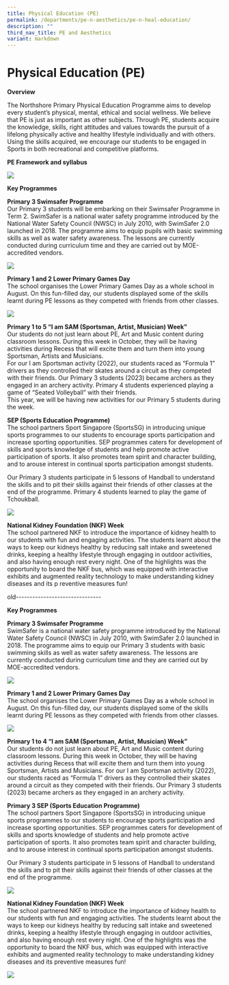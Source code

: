 ```yaml
---
title: Physical Education (PE)
permalink: /departments/pe-n-aesthetics/pe-n-heal-education/
description: ""
third_nav_title: PE and Aesthetics
variant: markdown
---
```

# **Physical Education (PE)**

**Overview**  

The Northshore Primary Physical Education Programme aims to develop every student’s physical, mental, ethical and social wellness. We believe that PE is just as important as other subjects.  Through PE, students acquire the knowledge, skills, right attitudes and values towards the pursuit of a lifelong physically active and healthy lifestyle individually and with others. Using the skills acquired, we encourage our students to be engaged in Sports in both recreational and competitive platforms.

**PE Framework and syllabus**

![](/images/PE_Pic01.jpg)

**Key Programmes**  

**Primary 3 Swimsafer Programme**  
Our Primary 3 students will be embarking on their Swimsafer Programme in Term 2.  SwimSafer is a national water safety programme introduced by the National Water Safety Council (NWSC) in July 2010, with SwimSafer 2.0 launched in 2018. The programme aims to equip pupils with basic swimming skills as well as water safety awareness. The lessons are currently conducted during curriculum time and they are carried out by MOE-accredited vendors.

![](/images/PE_Pic02.jpg)

**Primary 1 and 2 Lower Primary Games Day**  
The school organises the Lower Primary Games Day as a whole school in August. On this fun-filled day, our students displayed some of the skills learnt during PE lessons as they competed with friends from other classes.

![](/images/PE_Pic03.jpg)

**Primary 1 to 5 “I am SAM (Sportsman, Artist, Musician) Week”**  
Our students do not just learn about PE, Art and Music content during classroom lessons. During this week in October, they will be having activities during Recess that will excite them and turn them into young Sportsman, Artists and Musicians.  
For our I am Sportsman activity (2022), our students raced as “Formula 1” drivers as they controlled their skates around a circuit as they competed with their friends. Our Primary 3 students (2023) became archers as they engaged in an archery activity. Primary 4 students experienced playing a game of “Seated Volleyball” with their friends.  
This year, we will be having new activities for our Primary 5 students during the week.

**SEP (Sports Education Programme)**  
The school partners Sport Singapore (SportsSG) in introducing unique sports programmes to our students to encourage sports participation and increase sporting opportunities. SEP programmes caters for development of skills and sports knowledge of students and help promote active participation of sports. It also promotes team spirit and character building, and to arouse interest in continual sports participation amongst students. 

Our Primary 3 students participate in 5 lessons of Handball to understand the skills and to pit their skills against their friends of other classes at the end of the programme. Primary 4 students learned to play the game of Tchoukball. 

![](/images/PE_Pic04.jpg)

**National Kidney Foundation (NKF) Week**  
The school partnered NKF to introduce the importance of kidney health to our students with fun and engaging activities. The students learnt about the ways to keep our kidneys healthy by reducing salt intake and sweetened drinks, keeping a healthy lifestyle through engaging in outdoor activities, and also having enough rest every night. One of the highlights was the opportunity to board the NKF bus, which was equipped with interactive exhibits and augmented reality technology to make understanding kidney diseases and its p reventive measures fun!



old-------------------------------

**Key Programmes**  

**Primary 3 Swimsafer Programme**  
SwimSafer is a national water safety programme introduced by the National Water Safety Council (NWSC) in July 2010, with SwimSafer 2.0 launched in 2018. The programme aims to equip our Primary 3 students with basic swimming skills as well as water safety awareness. The lessons are currently conducted during curriculum time and they are carried out by MOE-accredited vendors.

![](/images/PE_Pic02.jpg)

**Primary 1 and 2 Lower Primary Games Day**   
The school organises the Lower Primary Games Day as a whole school in August. On this fun-filled day, our students displayed some of the skills learnt during PE lessons as they competed with friends from other classes.

![](/images/PE_Pic03.jpg)

**Primary 1 to 4 “I am SAM (Sportsman, Artist, Musician) Week”**  
Our students do not just learn about PE, Art and Music content during classroom lessons. During this week in October, they will be having activities during Recess that will excite them and turn them into young Sportsman, Artists and Musicians. For our I am Sportsman activity (2022), our students raced as “Formula 1” drivers as they controlled their skates around a circuit as they competed with their friends. Our Primary 3 students (2023) became archers as they engaged in an archery activity.

**Primary 3 SEP (Sports Education Programme)**  
The school partners Sport Singapore (SportsSG) in introducing unique sports programmes to our students to encourage sports participation and increase sporting opportunities. SEP programmes caters for development of skills and sports knowledge of students and help promote active participation of sports. It also promotes team spirit and character building, and to arouse interest in continual sports participation amongst students.   

Our Primary 3 students participate in 5 lessons of Handball to understand the skills and to pit their skills against their friends of other classes at the end of the programme. 

![](/images/PE_Pic04.jpg)

**National Kidney Foundation (NKF) Week**  
The school partnered NKF to introduce the importance of kidney health to our students with fun and engaging activities. The students learnt about the ways to keep our kidneys healthy by reducing salt intake and sweetened drinks, keeping a healthy lifestyle through engaging in outdoor activities, and also having enough rest every night. One of the highlights was the opportunity to board the NKF bus, which was equipped with interactive exhibits and augmented reality technology to make understanding kidney diseases and its preventive measures fun!

![](/images/PE_Pic05.jpg)